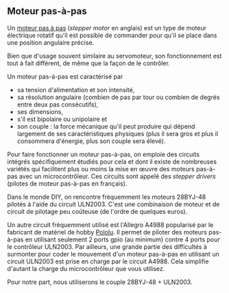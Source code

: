 ## Moteur pas-à-pas

Un [moteur pas à pas](https://fr.wikipedia.org/wiki/Moteur_pas_%C3%A0_pas)
(_stepper motor_ en anglais) est un type de moteur électrique rotatif
qu'il est possible de commander pour qu'il se place dans une position
angulaire précise.

Bien que d'usage souvent similaire au servomoteur, son fonctionnement
est tout à fait différent, de même que la façon de le contrôler.

Un moteur pas-à-pas est caractérisé par

- sa tension d'alimentation et son intensité, 
- sa résolution angulaire (combien de pas par tour ou combien de degrés entre
deux pas consécutifs),
- ses dimensions,
- s'il est bipolaire ou unipolaire et
- son couple : la force mécanique qu'il peut produire qui dépend largement de
ses caractéristiques physiques (plus il sera gros et plus il consommera d'énergie, plus
son couple sera élevé).

Pour faire fonctionner un moteur pas-à-pas, on emploie des circuits
intégrés spécifiquement étudiés pour cela et dont il existe de nombreuses
variétés qui facilitent plus ou moins la mise en œuvre des moteurs
pas-à-pas avec un microcontrôleur.
Ces circuits sont appelé des _stepper drivers_ (pilotes de moteur pas-à-pas
en français).

Dans le monde DIY, on rencontre fréquemment les moteurs 28BYJ-48 pilotés à l'aide du
circuit ULN2003. C'est une combinaison de moteur et de circuit de pilotage peu coûteuse
(de l'ordre de quelques euros).

Un autre circuit fréquemment utilisé est l'Allegro A4988 popularisé par le fabricant de
matériel de hobby [Pololu](https://www.pololu.com/product/1182).
Il permet de piloter des moteurs pas-à-pas en utilisant seulement 2 ports gpio (au minimum)
contre 4 ports pour le contrôleur ULN2003.
Par ailleurs, une grande partie des difficultés à surmonter pour coder le mouvement d'un
moteur pas-à-pas en utilisant un circuit ULN2003 est prise en charge par le circuit A4988.
Cela simplifie d'autant la charge du microcontrôleur que vous utilisez.

Pour notre part, nous utiliserons le couple 28BYJ-48 + ULN2003.










